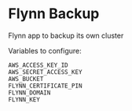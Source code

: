 # Flynn Backup

Flynn app to backup its own cluster

Variables to configure:

```
AWS_ACCESS_KEY_ID
AWS_SECRET_ACCESS_KEY
AWS_BUCKET
FLYNN_CERTIFICATE_PIN
FLYNN_DOMAIN
FLYNN_KEY
```